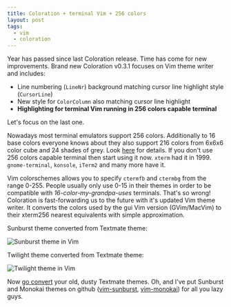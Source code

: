 ```yaml
---
title: Coloration + terminal Vim + 256 colors
layout: post
tags:
  - vim
  - coloration
---
```


Year has passed since last Coloration release. Time has come for new
improvements. Brand new Coloration v0.3.1 focuses on Vim theme writer and
includes:

* Line numbering (`LineNr`) background matching cursor line highlight style
  (`CursorLine`)
* New style for `ColorColumn` also matching cursor line highlight
* **Highlighting for terminal Vim running in 256 colors capable terminal**

Let's focus on the last one.

Nowadays most terminal emulators support 256 colors. Additionally to 16 base
colors everyone knows about they also support 216 colors from 6x6x6 color cube
and 24 shades of grey. Look
[here](http://www.mudpedia.org/wiki/Xterm_256_colors) for details. If you don't
use 256 colors capable terminal then start using it now. `xterm` had it in
1999. `gnome-terminal`, `konsole`, `iTerm2` and many more have it.

Vim colorschemes allows you to specify `ctermfb` and `ctermbg` from the range
0-255. People usually only use 0-15 in their themes in order to be compatible
with _16-color-my-grandpa-uses_ terminals. That's so wrong! Coloration is
fast-forwarding us to the future with it's updated Vim theme writer. It
converts the colors used by the gui Vim version (GVim/MacVim) to their xterm256
nearest equivalents with simple approximation.

Sunburst theme converted from Textmate theme:

![Sunburst theme in Vim](https://github.com/downloads/sickill/coloration/sunburst-comparison.png)

Twilight theme converted from Textmate theme:

![Twilight theme in Vim](https://github.com/downloads/sickill/coloration/twilight-comparison.png)

Now [go convert](http://coloration.sickill.net/) your old, dusty Textmate
themes. Oh, and I've put Sunburst and Monokai themes on github
([vim-sunburst](https://github.com/sickill/vim-sunburst),
[vim-monokai](https://github.com/sickill/vim-monokai)) for all you lazy
guys.
